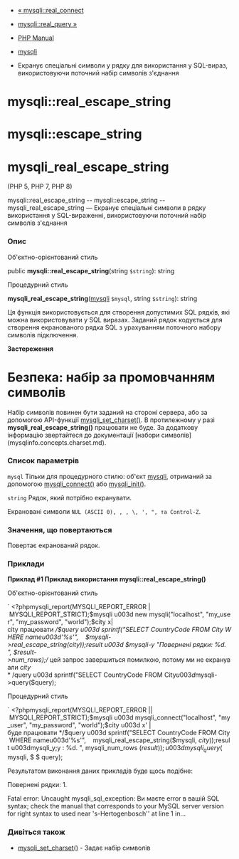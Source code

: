 - [« mysqli::real_connect](mysqli.real-connect.md)
- [mysqli::real_query »](mysqli.real-query.md)

- [PHP Manual](index.md)
- [mysqli](class.mysqli.md)
- Екранує спеціальні символи у рядку для використання у
SQL-вираз, використовуючи поточний набір символів з'єднання

# mysqli::real_escape_string

# mysqli::escape_string

# mysqli_real_escape_string

(PHP 5, PHP 7, PHP 8)

mysqli::real_escape_string -- mysqli::escape_string --
mysqli_real_escape_string — Екранує спеціальні символи в рядку
використання у SQL-вираженні, використовуючи поточний набір символів
з'єднання

### Опис

Об'єктно-орієнтований стиль

public **mysqli::real_escape_string**(string `$string`): string

Процедурний стиль

**mysqli_real_escape_string**([mysqli](class.mysqli.md) `$mysql`,
string `$string`): string

Ця функція використовується для створення допустимих SQL рядків, які
можна використовувати у SQL виразах. Заданий рядок кодується для
створення екранованого рядка SQL з урахуванням поточного набору символів
підключення.

**Застереження**

# Безпека: набір за промовчанням символів

Набір символів повинен бути заданий на стороні сервера, або за допомогою
API-функції [mysqli_set_charset()](mysqli.set-charset.md). В протилежному
у разі **mysqli_real_escape_string()** працювати не буде. За
додаткову інформацію звертайтеся до документації [набори
символів] (mysqlinfo.concepts.charset.md).

### Список параметрів

`mysql`
Тільки для процедурного стилю: об'єкт [mysqli](class.mysqli.md),
отриманий за допомогою [mysqli_connect()](function.mysqli-connect.md)
або [mysqli_init()](mysqli.init.md).

`string`
Рядок, який потрібно екранувати.

Екрановані символи
`NUL (ASCII 0),
,, \, ', ", та Control-Z`.

### Значення, що повертаються

Повертає екранований рядок.

### Приклади

**Приклад #1 Приклад використання **mysqli::real_escape_string()****

Об'єктно-орієнтований стиль

` <?phpmysqli_report(MYSQLI_REPORT_ERROR | MYSQLI_REPORT_STRICT);$mysqli u003d new mysqli("localhost", "my_user", "my_password", "world");$city х| city працювати */$query u003d sprintf("SELECT CountryCode FROM City WHERE nameu003d'%s'",    $mysqli->real_escape_string($city));$result u003d $mysqli-y "Повернені рядки: %d.
", $result->num_rows);/* цей запрос завершиться помилкою, потому ми не екранували $city */$query u003d sprintf("SELECT CountryCode FROM City$ u003d $mysqli->query($query);

Процедурний стиль

` <?phpmysqli_report(MYSQLI_REPORT_ERROR || MYSQLI_REPORT_STRICT);$mysqli u003d mysqli_connect("localhost", "my_user", "my_password", "world");$city u003d х' | буде працювати */$query u003d sprintf("SELECT CountryCode FROM City WHERE nameu003d'%s'",    mysqli_real_escape_string($mysqli, $city));$result u003dmysqli_y;y : %d.
", mysqli_num_rows ($result)); u003d mysqli_query ($ mysqli, $ $ query);

Результатом виконання даних прикладів буде щось подібне:

Повернені рядки: 1.

Fatal error: Uncaught mysqli_sql_exception: Ви маєте error в вашій SQL syntax; check the manual that corresponds to your MySQL server version for right syntax to used near 's-Hertogenbosch'' at line 1 in...

### Дивіться також

- [mysqli_set_charset()](mysqli.set-charset.md) - Задає набір
символів

